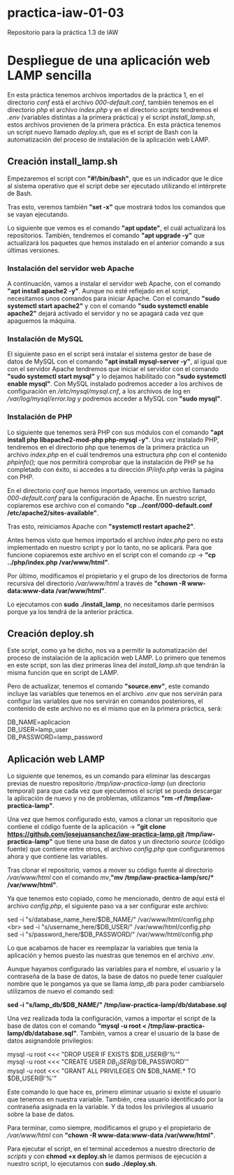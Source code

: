 # practica-iaw-01-03
Repositorio para la práctica 1.3 de IAW

# Despliegue de una aplicación web LAMP sencilla

En esta práctica tenemos archivos importados de la práctica 1, en el directorio *conf* está el archivo *000-default.conf*, también tenemos en el directorio *php* el archivo *index.php* y en el directorio *scripts* tendremos el *.env* (variables distintas a la primera práctica) y el script *install_lamp.sh*, estos archivos provienen de la primera práctica. En esta práctica tenemos un script nuevo llamado *deploy.sh*, que es el script de Bash con la automatización del proceso de instalación de la aplicación web LAMP.

## Creación install_lamp.sh

Empezaremos el script con **"#!/bin/bash"**, que es un indicador que le dice al sistema operativo que el script debe ser ejecutado utilizando el intérprete de Bash.

Tras esto, veremos también **"set -x"** que mostrará todos los comandos que se vayan ejecutando.

Lo siguiente que vemos es el comando **"apt update"**, el cuál actualizará los repositorios. También, tendremos el comando **"apt upgrade -y"** que actualizará los paquetes que hemos instalado en el anterior comando a sus últimas versiones.

### Instalación del servidor web Apache

A continuación, vamos a instalar el servidor web Apache, con el comando **"apt install apache2 -y"**. Aunque no esté reflejado en el script, necesitamos unos comandos para iniciar Apache. Con el comando **"sudo systemctl start apache2"** y con el comando **"sudo systemctl enable apache2"** dejará activado el servidor y no se apagará cada vez que apaguemos la máquina.

### Instalación de MySQL

El siguiente paso en el script será instalar el sistema gestor de base de datos de MySQL con el comando **"apt install mysql-server -y"**, al igual que con el servidor Apache tendremos que iniciar el servidor con el comando **"sudo systemctl start mysql"** y lo dejamos habilitado con **"sudo systemctl enable mysql"**. Con MySQL instalado podremos acceder a los archivos de configuración en */etc/mysql/mysql.cnf*, a los archivos de log en */var/log/mysql/error.log* y podremos acceder a MySQL con **"sudo mysql"**.

### Instalación de PHP

Lo siguiente que tenemos será PHP con sus módulos con el comando **"apt install php libapache2-mod-php php-mysql -y"**. Una vez instalado PHP, tendremos en el directorio php que tenemos de la primera práctica un archivo *index.php* en el cuál tendremos una estructura php con el contenido *phpinfo();* que nos permitirá comprobar que la instalación de PHP se ha completado con éxito, si accedes a tu dirección *IP/info.php* verás la página con PHP.

En el directorio *conf* que hemos importado, veremos un archivo llamado *000-default.conf* para la configuración de Apache. En nuestro script, copiaremos ese archivo con el comando **"cp ../conf/000-default.conf /etc/apache2/sites-available"**.

Tras esto, reiniciamos Apache con **"systemctl restart apache2"**.

Antes hemos visto que hemos importado el archivo *index.php* pero no esta implementado en nuestro script y por lo tanto, no se aplicará. Para que funcione copiaremos este archivo en el script con el comando *cp* -> **"cp ../php/index.php /var/www/html"**.

Por último, modificamos el propietario y el grupo de los directorios de forma recursiva del directorio */var/www/html* a través de **"chown -R www-data:www-data /var/www/html"**.

Lo ejecutamos con **sudo ./install_lamp**, no necesitamos darle permisos porque ya los tendrá de la anterior práctica.

## Creación deploy.sh

Este script, como ya he dicho, nos va a permitir la automatización del proceso de instalación de la aplicación web LAMP. Lo primero que tenemos en este script, son las diez primeras linea del *install_lamp.sh* que tendrán la misma función que en script de LAMP.

Pero de actualizar, tenemos el comando **"source.env"**, este comando incluye las variables que tenemos en el archivo *.env* que nos servirán para configur las variables que nos servirán en comandos posteriores, el contenido de este archivo no es el mismo que en la primera práctica, será:

DB_NAME=aplicacion
<br>
DB_USER=lamp_user
<br>
DB_PASSWORD=lamp_password

## Aplicación web LAMP

Lo siguiente que tenemos, es un comando para eliminar las descargas previas de nuestro repositorio */tmp/iaw-practica-lamp* (un directorio temporal) para que cada vez que ejecutemos el script se pueda descargar la aplicación de nuevo y no de problemas, utilizamos **"rm -rf /tmp/iaw-practica-lamp"**.

Una vez que hemos configurado esto, vamos a clonar un repositorio que contiene el código fuente de la aplicación -> **"git clone https://github.com/josejuansanchez/iaw-practica-lamp.git /tmp/iaw-practica-lamp"** que tiene una base de datos y un directorio *source* (código fuente) que contiene entre otros, el archivo *config.php* que configuraremos ahora y que contiene las variables.

Tras clonar el repositorio, vamos a mover su código fuente al directorio */var/www/html* con el comando *mv*,**"mv /tmp/iaw-practica-lamp/src/* /var/www/html"**. 

Ya que tenemos esto copiado, como he mencionado, dentro de aquí está el archivo *config.php*, el siguiente paso va a ser configurar este archivo:

sed -i "s/database_name_here/$DB_NAME/" /var/www/html/config.php
<br>
sed -i "s/username_here/$DB_USER/" /var/www/html/config.php
<br>
sed -i "s/password_here/$DB_PASSWORD/" /var/www/html/config.php

Lo que acabamos de hacer es reemplazar la variables que tenía la aplicación y hemos puesto las nuestras que tenemos en el archivo *.env*.

Aunque hayamos configurado las variables para el nombre, el usuario y la contraseña de la base de datos, la base de datos no puede tener cualquier nombre que le pongamos ya que se llama *lamp_db* para poder cambiarselo utilizamos de nuevo el comando sed:

**sed -i "s/lamp_db/$DB_NAME/" /tmp/iaw-practica-lamp/db/database.sql**

Una vez realizada toda la configuración, vamos a importar el script de la base de datos con el comando **"mysql -u root < /tmp/iaw-practica-lamp/db/database.sql"**. También, vamos a crear el usuario de la base de datos asignandole privilegios:

mysql -u root <<< "DROP USER IF EXISTS $DB_USER@'%'"
<br>
mysql -u root <<< "CREATE USER $DB_USER@'%' IDENTIFIED BY '$DB_PASSWORD'"
<br>
mysql -u root <<< "GRANT ALL PRIVILEGES ON $DB_NAME.* TO $DB_USER@'%'"

Este comando lo que hace es, primero eliminar usuario si existe el usuario que tenemos en nuestra variable. También, crea usuario identificado por la contraseña asignada en la variable. Y da todos los privilegios al usuario sobre la base de datos.

Para terminar, como siempre, modificamos el grupo y el propietario de */var/www/html* con **"chown -R www-data:www-data /var/www/html"**.

Para ejecutar el script, en el terminal accedemos a nuestro directorio de *scripts* y con **chmod +x deploy.sh** le damos permisos de ejecución a nuestro script, lo ejecutamos con **sudo ./deploy.sh**.

